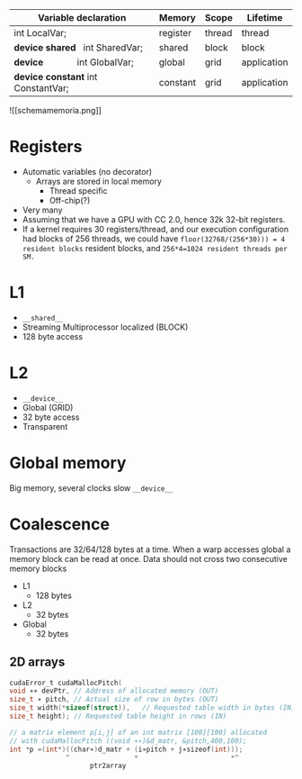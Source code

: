 | Variable declaration                     | Memory   | Scope  | Lifetime    |
| ---------------------------------------- | -------- | ------ | ----------- |
| int LocalVar;                            | register | thread | thread      |
| __device__ __shared__   int SharedVar;   | shared   | block  | block       |
| __device__              int GlobalVar;   | global   | grid   | application |
| __device__ __constant__ int ConstantVar; | constant | grid   | application |

![[schemamemoria.png]]
# Registers
- Automatic variables (no decorator)
	- Arrays are stored in local memory
		- Thread specific
		- Off-chip(?)
- Very many
- Assuming that we have a GPU with CC 2.0, hence 32k 32-bit registers.
- If a kernel requires 30 registers/thread, and our execution configuration had blocks of 256 threads, we could have `floor(32768/(256*30))) = 4 resident blocks` resident blocks, and `256*4=1024 resident threads per SM.`
# L1
- `__shared__`
- Streaming Multiprocessor localized (BLOCK)
- 128 byte access
# L2
- `__device__`
- Global (GRID)
- 32 byte access
- Transparent

# Global memory
Big memory, several clocks slow
`__device__`
# Coalescence
Transactions are 32/64/128 bytes at a time. When a warp accesses global a memory block can be read at once. Data should not cross two consecutive memory blocks
- L1
	- 128 bytes
- L2
	- 32 bytes
- Global
	- 32 bytes
## 2D arrays
```C
cudaError_t cudaMallocPitch(
void ∗∗ devPtr, // Address of allocated memory (OUT)
size_t ∗ pitch, // Actual size of row in bytes (OUT)
size_t width(*sizeof(struct)),   // Requested table width in bytes (IN)
size_t height); // Requested table height in rows (IN)

// a matrix element p[i,j] of an int matrix [100][100] allocated 
// with cudaMallocPitch ((void ∗∗)&d_matr, &pitch,400,100);
int *p =(int*)((char∗)d_matr + (i∗pitch + j∗sizeof(int)));
			  ^                *                       *^
					ptr2array
```


 
